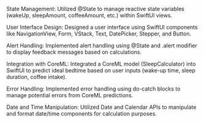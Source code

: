 State Management: Utilized @State to manage reactive state variables (wakeUp, sleepAmount, coffeeAmount, etc.) within SwiftUI views.

User Interface Design: Designed a user interface using SwiftUI components like NavigationView, Form, VStack, Text, DatePicker, Stepper, and Button.

Alert Handling: Implemented alert handling using @State and .alert modifier to display feedback messages based on calculations.

Integration with CoreML: Integrated a CoreML model (SleepCalculator) into SwiftUI to predict ideal bedtime based on user inputs (wake-up time, sleep duration, coffee intake).

Error Handling: Implemented error handling using do-catch blocks to manage potential errors from CoreML predictions.

Date and Time Manipulation: Utilized Date and Calendar APIs to manipulate and format date/time components for calculation purposes.
